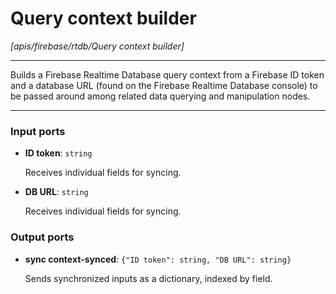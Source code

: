 # Query context builder

_[apis/firebase/rtdb/Query context builder]_

---

Builds a Firebase Realtime Database query context from a Firebase ID token and a database URL (found on the Firebase Realtime Database console) to be passed around among related data querying and manipulation nodes.<br>

---

### Input ports

* __ID token__: ` string `

    Receives individual fields for syncing.<br>


* __DB URL__: ` string `

    Receives individual fields for syncing.<br>

### Output ports

* __sync context-synced__: ` {"ID token": string, "DB URL": string} `

    Sends synchronized inputs as a dictionary, indexed by field.<br>

